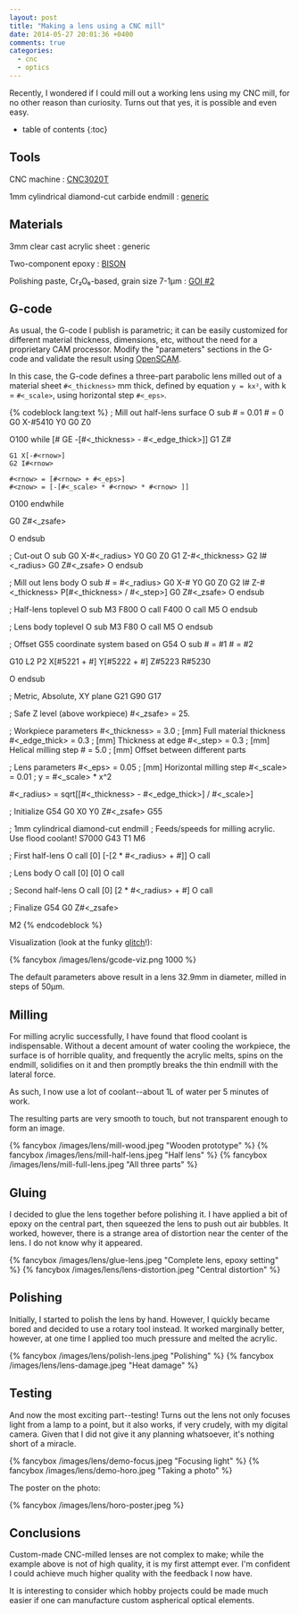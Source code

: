 ```yaml
---
layout: post
title: "Making a lens using a CNC mill"
date: 2014-05-27 20:01:36 +0400
comments: true
categories:
  - cnc
  - optics
---
```


Recently, I wondered if I could mill out a working lens using my CNC mill, for no other reason than curiosity. Turns out that yes, it is possible and even easy.

<!-- more -->

* table of contents
{:toc}

Tools
-----

CNC machine
: [CNC3020T][]

1mm cylindrical diamond-cut carbide endmill
: [generic][endmill]

[CNC3020T]: http://www.freezepage.com/1395478161OWYSYNBZGX
[endmill]:  http://www.amazon.com/gp/product/B008JPCG28

Materials
---------

3mm clear cast acrylic sheet
: generic

Two-component epoxy
: [BISON][]

Polishing paste, Cr₂O₆-based, grain size 7-1µm
: [GOI #2][goi]

[bison]: http://www.bison.net/en/products/647-2-components-adhesives/product/2266-epoxy-5-minutes/
[goi]: http://www.chipdip.ru/product0/257972960/

G-code
------

As usual, the G-code I publish is parametric; it can be easily customized for different material thickness, dimensions, etc, without the need for a proprietary CAM processor. Modify the "parameters" sections in the G-code and validate the result using [OpenSCAM][].

In this case, the G-code defines a three-part parabolic lens milled out of a material sheet `#<_thickness>` mm thick, defined by equation `y = kx²`, with k = `#<_scale>`, using horizontal step `#<_eps>`.

[openscam]: http://openscam.com/

{% codeblock lang:text %}
; Mill out half-lens surface
O<half> sub
  #<rnow> = 0.01
  #<znow> = 0
  G0 X-#5410 Y0
  G0 Z0

  O100 while [#<znow> GE -[#<_thickness> - #<_edge_thick>]]
    G1 Z#<znow>

    G1 X[-#<rnow>]
    G2 I#<rnow>

    #<rnow> = [#<rnow> + #<_eps>]
    #<znow> = [-[#<_scale> * #<rnow> * #<rnow> ]]
  O100 endwhile

  G0 Z#<_zsafe>

O<half> endsub

; Cut-out
O<cutout> sub
  G0 X-#<_radius> Y0
  G0 Z0
  G1 Z-#<_thickness>
  G2 I#<_radius>
  G0 Z#<_zsafe>
O<cutout> endsub

; Mill out lens body
O<body> sub
  #<radius> = #<_radius>
  G0 X-#<radius> Y0
  G0 Z0
  G2 I#<radius> Z-#<_thickness> P[#<_thickness> / #<_step>]
  G0 Z#<_zsafe>
O<body> endsub

; Half-lens toplevel
O<halflens> sub
  M3
  F800
  O<half> call
  F400
  O<cutout>  call
  M5
O<halflens> endsub

; Lens body toplevel
O<lensbody> sub
  M3
  F80
  O<body> call
  M5
O<lensbody> endsub

; Offset G55 coordinate system based on G54
O<translate> sub
  #<dx> = #1
  #<dy> = #2

  G10 L2 P2 X[#5221 + #<dx>] Y[#5222 + #<dy>] Z#5223 R#5230

O<translate> endsub

; Metric, Absolute, XY plane
G21 G90 G17

; Safe Z level (above workpiece)
#<_zsafe>      = 25.

; Workpiece parameters
#<_thickness>  = 3.0  ; [mm] Full material thickness
#<_edge_thick> = 0.3  ; [mm] Thickness at edge
#<_step>       = 0.3  ; [mm] Helical milling step
#<offset>      = 5.0  ; [mm] Offset between different parts

; Lens parameters
#<_eps>        = 0.05 ; [mm] Horizontal milling step
#<_scale>      = 0.01 ; y = #<_scale> * x^2

#<_radius>     = sqrt[[#<_thickness> - #<_edge_thick>] / #<_scale>]

; Initialize
G54
G0 X0 Y0 Z#<_zsafe>
G55

; 1mm cylindrical diamond-cut endmill
; Feeds/speeds for milling acrylic. Use flood coolant!
S7000 G43 T1 M6

; First half-lens
O<translate> call [0] [-[2 * #<_radius> + #<offset>]]
O<halflens>  call

; Lens body
O<translate> call [0] [0]
O<lensbody>  call

; Second half-lens
O<translate> call [0] [2 * #<_radius> + #<offset>]
O<halflens>  call

; Finalize
G54
G0 Z#<_zsafe>

M2
{% endcodeblock %}

Visualization (look at the funky [glitch][]!):

{% fancybox /images/lens/gcode-viz.png 1000 %}

[glitch]: /images/lens/openscam-glitch.gif

The default parameters above result in a lens 32.9mm in diameter, milled in steps of 50µm.

Milling
-------

For milling acrylic successfully, I have found that flood coolant is indispensable. Without a decent amount of water cooling the workpiece, the surface is of horrible quality, and frequently the acrylic melts, spins on the endmill, solidifies on it and then promptly breaks the thin endmill with the lateral force.

As such, I now use a lot of coolant--about 1L of water per 5 minutes of work.

The resulting parts are very smooth to touch, but not transparent enough to form an image.

{% fancybox /images/lens/mill-wood.jpeg "Wooden prototype" %}
{% fancybox /images/lens/mill-half-lens.jpeg "Half lens" %}
{% fancybox /images/lens/mill-full-lens.jpeg "All three parts" %}

Gluing
------

I decided to glue the lens together before polishing it. I have applied a bit of epoxy on the central part, then squeezed the lens to push out air bubbles. It worked, however, there is a strange area of distortion near the center of the lens. I do not know why it appeared.

{% fancybox /images/lens/glue-lens.jpeg "Complete lens, epoxy setting" %}
{% fancybox /images/lens/lens-distortion.jpeg "Central distortion" %}

Polishing
---------

Initially, I started to polish the lens by hand. However, I quickly became bored and decided to use a rotary tool instead. It worked marginally better, however, at one time I applied too much pressure and melted the acrylic.

{% fancybox /images/lens/polish-lens.jpeg "Polishing" %}
{% fancybox /images/lens/lens-damage.jpeg "Heat damage" %}

Testing
-------

And now the most exciting part--testing! Turns out the lens not only focuses light from a lamp to a point, but it also works, if very crudely, with my digital camera. Given that I did not give it any planning whatsoever, it's nothing short of a miracle.

{% fancybox /images/lens/demo-focus.jpeg "Focusing light" %}
{% fancybox /images/lens/demo-horo.jpeg "Taking a photo" %}

The poster on the photo:

{% fancybox /images/lens/horo-poster.jpeg %}

Conclusions
-----------

Custom-made CNC-milled lenses are not complex to make; while the example above is not of high quality, it is my first attempt ever. I'm confident I could achieve much higher quality with the feedback I now have.

It is interesting to consider which hobby projects could be made much easier if one can manufacture custom aspherical optical elements.
